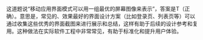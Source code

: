 这道题说“移动应用界面模式可以用一组最优的屏幕图像来表示”，答案是T（正确）。意思是，常见的、效果最好的界面设计方案（比如登录页、列表页等）可以通过收集这些优秀的界面截图来进行展示和总结，这样有助于后续的设计参考和复用。这种做法在实际软件工程中非常常见，有助于标准化和提升用户体验。
